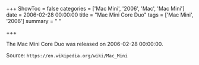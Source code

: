 +++
ShowToc = false
categories = ['Mac Mini', '2006', 'Mac', 'Mac Mini']
date = 2006-02-28 00:00:00
title = "Mac Mini Core Duo"
tags = ['Mac Mini', '2006']
summary = " "

+++

The Mac Mini Core Duo was released on 2006-02-28 00:00:00.

Source: `https://en.wikipedia.org/wiki/Mac_Mini`

